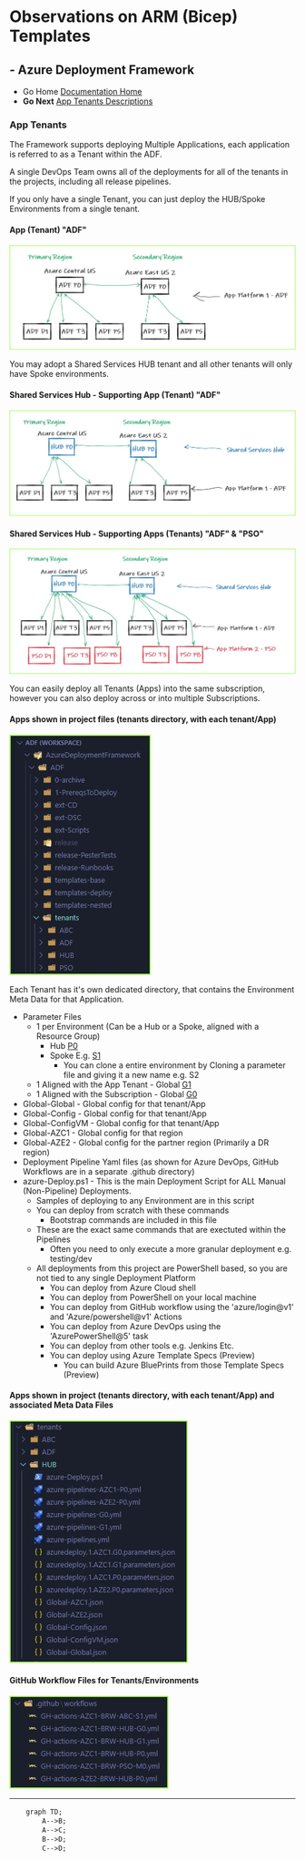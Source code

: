 #  Observations on ARM (Bicep) Templates # 

## - Azure Deployment Framework ## 
- Go Home [Documentation Home](./index.md)
- **Go Next** [App Tenants Descriptions](./App_Tenants_Descriptions.md)

### App Tenants

The Framework supports deploying Multiple Applications, each application is referred to as a Tenant within the ADF.

A single DevOps Team owns all of the deployments for all of the tenants in the projects, including all release pipelines.

If you only have a single Tenant, you can just deploy the HUB/Spoke Environments from a single tenant.

####  App (Tenant) "ADF"
![App Tenants](./App_Tenants_Single.jpg)

You may adopt a Shared Services HUB tenant and all other tenants will only have Spoke environments.

#### Shared Services Hub - Supporting App (Tenant) "ADF"
![App Tenants](./App_Tenants_Shared_Hub_Single.jpg)

#### Shared Services Hub - Supporting Apps (Tenants) "ADF" & "PSO"
![App Tenants](./App_Tenants_Shared_Hub_Multi.jpg)

You can easily deploy all Tenants (Apps) into the same subscription, however you can also deploy across or into multiple Subscriptions.

####  Apps shown in project files (tenants directory, with each tenant/App)
![App Tenants](./App_Tenants.jpg)

Each Tenant has it's own dedicated directory, that contains the Environment Meta Data for that Application.

- Parameter Files
    - 1 per Environment (Can be a Hub or a Spoke, aligned with a Resource Group)
        - Hub [P0](./Deployment_Partitions.md)
        - Spoke E.g. [S1](./Deployment_Partitions.md)
            - You can clone a entire environment by Cloning a parameter file and giving it a new name e.g. S2
    - 1 Aligned with the App Tenant - Global [G1](./Deployment_Partitions.md)
    - 1 Aligned with the Subscription - Global [G0](./Deployment_Partitions.md)
- Global-Global - Global config for that tenant/App
- Global-Config - Global config for that tenant/App
- Global-ConfigVM - Global config for that tenant/App
- Global-AZC1 - Global config for that region
- Global-AZE2 - Global config for the partner region (Primarily a DR region)
- Deployment Pipeline Yaml files (as shown for Azure DevOps, GitHub Workflows are in a separate .github directory)
- azure-Deploy.ps1 - This is the main Deployment Script for ALL Manual (Non-Pipeline) Deployments.
    - Samples of deploying to any Environment are in this script
    - You can deploy from scratch with these commands
        - Bootstrap commands are included in this file
    - These are the exact same commands that are exectuted within the Pipelines
        - Often you need to only execute a more granular deployment e.g. testing/dev
    - All deployments from this project are PowerShell based, so you are not tied to any single Deployment Platform
        - You can deploy from Azure Cloud shell
        - You can deploy from PowerShell on your local machine
        - You can deploy from GitHub workflow using the 'azure/login@v1' and 'Azure/powershell@v1' Actions
        - You can deploy from Azure DevOps using the 'AzurePowerShell@5' task
        - You can deploy from other tools e.g. Jenkins Etc.
        - You can deploy using Azure Template Specs (Preview)
            - You can build Azure BluePrints from those Template Specs (Preview)

####  Apps shown in project (tenants directory, with each tenant/App) and associated Meta Data Files
![App Tenant Metadata](./App_Tenants_Metadata.jpg)

####  GitHub Workflow Files for Tenants/Environments
![GitHub Workflow Files for Tenants/Environments](./App_Tenants_Workflows.jpg)

---

```mermaid
    graph TD;
        A-->B;
        A-->C;
        B-->D;
        C-->D;
```